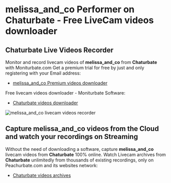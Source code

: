 # melissa_and_co Performer on Chaturbate - Free LiveCam videos downloader

## Chaturbate Live Videos Recorder

Monitor and record livecam videos of **melissa_and_co** from **Chaturbate** with Moniturbate.com
Get a premium trial for free by just and only registering with your Email address:
* [melissa_and_co Premium videos downloader](https://moniturbate.com/request-demo-licence-key.html)

Free livecam videos downloader - Moniturbate Software:
* [Chaturbate videos downloader](https://moniturbate.com/moniturbate-download-software.html)

![melissa_and_co livecam videos recorder](https://peachurnet.com/templates/moniturbate-software.png)


## Capture melissa_and_co videos from the Cloud and watch your recordings on Streaming

Without the need of downloading a software, capture **melissa_and_co** livecam videos from **Chaturbate** 100% online.
Watch Livecam archives from **Chaturbate** unlimitedly from thousands of existing recordings, only on Peachurbate.com and its websites network:
* [Chaturbate videos archives](https://peachurnet.com/)